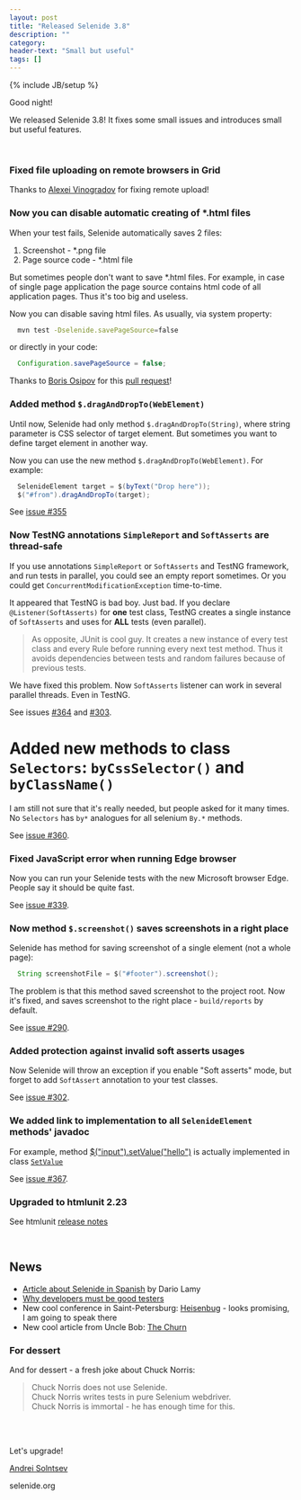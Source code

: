```yaml
---
layout: post
title: "Released Selenide 3.8"
description: ""
category:
header-text: "Small but useful"
tags: []
---
```

{% include JB/setup %}

Good night!

We released Selenide 3.8! It fixes some small issues and introduces small but useful features. 

<br/>

### Fixed file uploading on remote browsers in Grid

Thanks to [Alexei Vinogradov](https://github.com/vinogradoff) for fixing remote upload!

### Now you can disable automatic creating of *.html files

When your test fails, Selenide automatically saves 2 files:

1. Screenshot - *.png file
2. Page source code - *.html file
 
But sometimes people don't want to save *.html files. For example, in case of 
single page application the page source contains html code of all application pages. Thus it's too big and useless.

Now you can disable saving html files. As usually, via system property:

```bash
  mvn test -Dselenide.savePageSource=false
```

or directly in your code:

```java
  Configuration.savePageSource = false;
```

Thanks to [Boris Osipov](https://github.com/BorisOsipov) for this [pull request](https://github.com/codeborne/selenide/pull/359)!

### Added method `$.dragAndDropTo(WebElement)`

Until now, Selenide had only method `$.dragAndDropTo(String)`,
where string parameter is CSS selector of target element. 
But sometimes you want to define target element in another way. 

Now you can use the new method `$.dragAndDropTo(WebElement)`. For example:

```java
  SelenideElement target = $(byText("Drop here"));
  $("#from").dragAndDropTo(target);
```

See [issue #355](https://github.com/codeborne/selenide/issues/355)

### Now TestNG annotations `SimpleReport` and `SoftAsserts` are thread-safe

If you use annotations `SimpleReport` or `SoftAsserts` and TestNG framework,
and run tests in parallel, you could see an empty report sometimes. 
Or you could get `ConcurrentModificationException` time-to-time.

It appeared that TestNG is bad boy. Just bad. 
If you declare `@Listener(SoftAsserts)` for **one** test class, TestNG 
creates a single instance of `SoftAsserts` and uses for **ALL** tests (even parallel).

> As opposite, JUnit is cool guy. It creates a new instance of every test class and every Rule
before running every next test method. Thus it avoids dependencies between tests and
random failures because of previous tests. 

We have fixed this problem. Now `SoftAsserts` listener can work in several parallel threads. 
Even in TestNG. 

See issues [#364](https://github.com/codeborne/selenide/issues/364) and 
[#303](https://github.com/codeborne/selenide/issues/303).

# Added new methods to class `Selectors`: `byCssSelector()` and `byClassName()`

I am still not sure that it's really needed, but people asked for it many times.
No `Selectors` has `by*` analogues for all selenium `By.*` methods.

See [issue #360](https://github.com/codeborne/selenide/issues/360).

### Fixed JavaScript error when running Edge browser

Now you can run your Selenide tests with the new Microsoft browser Edge.
People say it should be quite fast.  

See [issue #339](https://github.com/codeborne/selenide/issues/339).

### Now method `$.screenshot()` saves screenshots in a right place

Selenide has method for saving screenshot of a single element (not a whole page):

```java
  String screenshotFile = $("#footer").screenshot();
```

The problem is that this method saved screenshot to the project root.
Now it's fixed, and saves screenshot to the right place - `build/reports` by default.

See [issue #290](https://github.com/codeborne/selenide/issues/290).

### Added protection against invalid soft asserts usages 

Now Selenide will throw an exception if you enable "Soft asserts" mode,
but forget to add `SoftAssert` annotation to your test classes.

See [issue #302](https://github.com/codeborne/selenide/issues/302).

### We added link to implementation to all `SelenideElement` methods' javadoc

For example, method [$("input").setValue("hello")](http://selenide.org/javadoc/3.8/com/codeborne/selenide/SelenideElement.html#setValue-java.lang.String-)
is actually implemented in class [`SetValue`](http://selenide.org/javadoc/3.8/com/codeborne/selenide/commands/SetValue.html)

See [issue #367](https://github.com/codeborne/selenide/issues/367).

### Upgraded to htmlunit 2.23

See htmlunit [release notes](http://htmlunit.sourceforge.net/changes-report.html#a2.23)

<br/>

## News 

* [Article about Selenide in Spanish](http://itech.folderit.net/1232/selenide-framework-for-testing-automation/) by Dario Lamy
* [Why developers must be good testers](http://asolntsev.github.io/ru/2016/08/05/why-programmer-cannot-be-true-tester/)
* New cool conference in Saint-Petersburg: [Heisenbug](http://heisenbug.ru/en/) - looks promising, I am going to speak there
* New cool article from Uncle Bob: [The Churn](http://blog.cleancoder.com/uncle-bob/2016/07/27/TheChurn.html)

### For dessert

And for dessert - a fresh joke about Chuck Norris:

> Chuck Norris does not use Selenide.<br/>
> Chuck Norris writes tests in pure Selenium webdriver.<br/>
> Chuck Norris is immortal - he has enough time for this.

<br/>
<br/>

Let's upgrade!

[Andrei Solntsev](http://asolntsev.github.io/)

selenide.org
